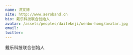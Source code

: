 ```yaml
---
name: 洪文博
site: http://www.aeroband.cn
bio: 戴乐科技联合创始人
avatar: /assets/peoples/dailekeji/wenbo-hong/avatar.jpg
email: 
twitter: 
---
```

戴乐科技联合创始人
